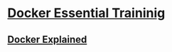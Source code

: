 # [Docker Essential Traininig](https://www.linkedin.com/learning/docker-essential-training/diving-deeper-into-docker?resume=false)

## [Docker Explained](./notes/01_define/note.md)